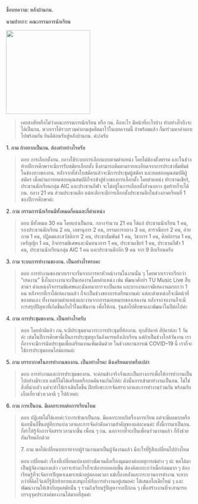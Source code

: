 ชื่อบทความ: หลังบ้านกน.

นามปากกา: คณะกรรมการนักเรียน

<img src="/TUSC_assets/media/image1.jpeg" style="width:2.36667in;height:2.36667in" />

> เคยสงสัยหรือไม่ว่าคณะกรรมการนักเรียน หรือ กน. คืออะไร
> มีหน้าที่อะไรบ้าง ทำอย่างไรถึงจะได้เป็นกน.
> พวกเราได้รวบรวมคำถามสุดฮิตมาไว้ในบทความนี้ ถ้าพร้อมแล้ว
> ก็มาร่วมหาคำตอบไปพร้อมกัน ยินดีต้อนรับสู่หลังบ้านกน. ค่ะ/ครับ

1\. ถาม ถ้าอยากเป็นกน. ต้องทำอย่างไรครับ

> ตอบ การเลือกตั้งกน. กลางใช้ระบบการเลือกแบบตามตำแหน่ง
> โดยไม่ต้องตั้งพรรค และในช่วงท้ายปีการศึกษาจะมีการรับสมัครเลือกตั้ง
> ซึ่งสามารถติดตามรายละเอียดจากการประชาสัมพันธ์ในช่องทางของกน.
> หลังจากที่ส่งใบสมัครแล้วจะมีการประชุมผู้สมัคร
> และทดสอบคุณสมบัติผู้สมัคร
> เมื่อผ่านการทดสอบคุณสมบัติก็จะเข้าสู่ช่วงของการเลือกตั้ง โดยตำแหน่ง
> ประธานเชียร์, ประธานนักเรียนกลุ่ม AIC และประธานกีฬา
> จะไม่อยู่ในการเลือกตั้งส่วนกลาง สุดท้ายก็จะได้กน. กลาง 21 คน
> ส่วนประธานตึก แต่ละตึกจะมีการเลือกตั้งประธานตึกในช่วงภาคเรียนที่ 1
> ของปีการศึกษาค่ะ

2\. ถาม กรรมการนักเรียนมีทั้งหมดกี่คนและกี่ตำแหน่ง

> ตอบ มีทั้งหมด 30 คน โดยแบ่งเป็นกน. กลางจำนวน 21 คน ได้แก่
> ประธานนักเรียน 1 คน, รองประธานนักเรียน 2 คน, เลขานุการ 2 คน,
> กรรมการกลาง 3 คน, สาราณียกร 2 คน, ถ่ายภาพ 1 คน, ปฏิคมและสวัสดิการ 2
> คน, ประชาสัมพันธ์ 1 คน, วิชาการ 1 คน, ศิลปกรรม 1 คน, เหรัญญิก 1 คน,
> กิจกรรมพิเศษและนันทนาการ 1 คน, ประธานเชียร์ 1 คน, ประธานกีฬา 1 คน,
> ประธานนักเรียนกลุ่ม AIC 1 คน และประธานตึกอีก 9 คน จาก 9 ตึกเรียนครับ

3\. ถาม ระบบการทำงานของกน. เป็นอย่างไรหรอคะ

> ตอบ การทำงานของพวกเราจะเริ่มจากการหาหัวหน้างานในงานนั้น ๆ
> โดยพวกเราจะเรียกว่า “เฮดงาน” ซึ่งในบางงานจะเป็นเฮดงานโดยตำแหน่ง เช่น
> พัฒนาศักย์ฯ TU Music Live สืบสานฯ
> ตำแหน่งกิจกรรมพิเศษและนันทนาการจะเป็นเฮด และบางงานอาจมีเฮดงานมากกว่า 1
> คน หลังจากที่เราได้เฮดงานแล้ว ก็จะเป็นช่วงของการเตรียมงานค่ะ
> แต่ละตำแหน่งก็จะมีหน้าที่ของตนเอง
> ทั้งงานตามตำแหน่งและงานจากการมอบหมายของเฮดงาน
> หลังจากจบงานก็จะมีการสรุปปัญหาที่เกิดขึ้นเก็บไว้ในแฟ้มงาน เพื่อให้กน.
> รุ่นต่อไปศึกษาและพัฒนาในปีต่อไปค่ะ

4\. ถาม การประชุมของกน. เป็นอย่างไรครับ

> ตอบ โดยปกติแล้ว กน.จะมีประชุมตามวาระการประชุมที่ห้องกน. ทุกสัปดาห์
> สัปดาห์ละ 1 วันค่ะ
> เช่นในปีการศึกษานี้เป็นการประชุมทุกวันอังคารหลังเลิกเรียน
> แต่ถ้าเป็นช่วงใกล้วันงาน
> เราก็อาจจะมีการนัดประชุมเพื่อเตรียมงานเพิ่มเติมด้วย ในช่วงสถานการณ์
> COVID–19 นี้ เราก็จะใช้การประชุมออนไลน์แทนค่ะ

5\. ถาม บรรยากาศในการทำงานของกน. เป็นอย่างไรคะ ตึงเครียดมากหรือเปล่า

> ตอบ การทำงานและการประชุมของกน.
> จะค่อนข้างจริงจังและเป็นทางการเพื่อให้การทำงานเป็นไปอย่างมีระบบ
> แต่ก็ไม่ได้เครียดหรือกดดันจนเกินไปค่ะ ดังนั้นการเข้ามาทำงานเป็นกน.
> ไม่ใช่สิ่งที่น่ากลัว แต่จะทำให้เราเติบโตขึ้น
> ฝึกทักษะการจัดสรรเวลาและการทำงานร่วมกัน พร้อมกับเก็บเกี่ยวช่วงเวลาดี ๆ
> ไปด้วยค่ะ

6\. ถาม การเป็นกน. มีผลกระทบต่อการเรียนไหม

> ตอบ ปฏิเสธไม่ได้เลยค่ะว่าการเข้ามาเป็นกน. มีผลกระทบกับเรื่องการเรียน
> แต่จะมีผลมากหรือน้อยนั้นก็ขึ้นอยู่ที่การแบ่งเวลาและการจัดลำดับความสำคัญของแต่ละคนค่ะ
> ทั้งนี้การมาเป็นกน. ก็ทำให้รู้จักการจัดสรรเวลามากขึ้น เพื่อน ๆ กน.
> นอกจากที่จะเป็นเพื่อนร่วมงานแล้ว ก็ยังช่วยกันเรียนอีกด้วย
>
> 7\. ถาม พอได้เปลี่ยนบทบาทจากผู้ร่วมงานมาเป็นผู้จัดงานแล้ว มีอะไรที่รู้สึกเปลี่ยนไปบ้างไหม
>
> ตอบ เปลี่ยนค่ะ
> เรื่องที่เปลี่ยนแปลงอย่างชัดเจนคือเรื่องมุมมองต่อเหตุการณ์ต่าง ๆ ค่ะ
> พอได้มาเป็นผู้จัดงานเองแล้ว เวลาจะทำอะไรก็จะต้องรอบคอบขึ้น
> ต้องคิดเยอะกว่าเมื่อก่อนมาก ๆ
> ต้องเรียนรู้ที่จะจัดการปัญหาเฉพาะหน้าอยู่ตลอดเวลา
> แม้เบื้องหลังและกระบวนการทำงาน
> จะยากกว่าที่คิดไว้แต่ก็รู้สึกท้าทายและสนุกไปกับการทำงานอยู่เสมอค่ะ
> ได้เสนอไอเดียใหม่ ๆ และพัฒนางานให้เข้ากับยุคสมัยนั้น ๆ
> รวมถึงเรียนรู้ปัญหาจากปีก่อน ๆ
> เพื่อสร้างงานที่จะสามารถบรรลุจุดประสงค์ของงานได้มากที่สุดค่ะ
